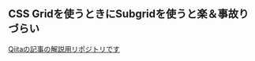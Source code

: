 ## CSS Gridを使うときにSubgridを使うと楽＆事故りづらい

[Qiitaの記事の解説用リポジトリです](https://qiita.com/xrxoxcxox/items/cff77087cd76d622be27)
